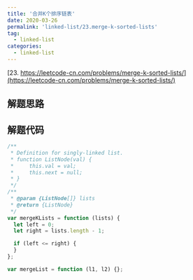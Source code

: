 ```yaml
---
title: '合并K个排序链表'
date: 2020-03-26
permalink: 'linked-list/23.merge-k-sorted-lists'
tag:
  - linked-list
categories:
  - linked-list
---
```


[23. https://leetcode-cn.com/problems/merge-k-sorted-lists/](https://leetcode-cn.com/problems/merge-k-sorted-lists/)

## 解题思路

## 解题代码

```js
/**
 * Definition for singly-linked list.
 * function ListNode(val) {
 *     this.val = val;
 *     this.next = null;
 * }
 */
/**
 * @param {ListNode[]} lists
 * @return {ListNode}
 */
var mergeKLists = function (lists) {
  let left = 0;
  let right = lists.length - 1;

  if (left <= right) {
  }
};

var mergeList = function (l1, l2) {};
```
